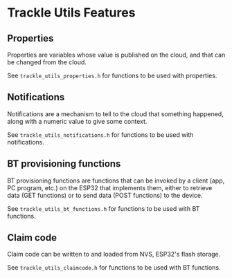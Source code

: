 # Trackle Utils Features

## Properties

Properties are variables whose value is published on the cloud, and that can be changed from the cloud.

See ```trackle_utils_properties.h``` for functions to be used with properties.

## Notifications

Notifications are a mechanism to tell to the cloud that something happened, along with a numeric value to give some context.

See ```trackle_utils_notifications.h``` for functions to be used with notifications.

## BT provisioning functions

BT provisioning functions are functions that can be invoked by a client (app, PC program, etc.) on the ESP32 that implements them, either to retrieve data (GET functions) or to send data (POST functions) to the device.

See ```trackle_utils_bt_functions.h``` for functions to be used with BT functions.

## Claim code

Claim code can be written to and loaded from NVS, ESP32's flash storage.

See ```trackle_utils_claimcode.h``` for functions to be used with BT functions.